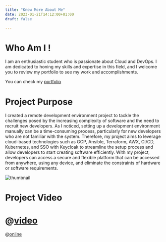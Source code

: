 ```yaml
---
title: "Know More About Me"
date: 2023-01-21T14:12:00+01:00
draft: false

---
```


# Who Am I !

I am an enthusiastic student who is passionate about Cloud and DevOps. I am dedicated to honing my skills and expertise in this field, and I welcome you to review my portfolio to see my work and accomplishments.

You can check my [portfolio](https://chamseddineabd.netlify.com)

# Project Purpose

I created a remote development environment project to tackle the challenges posed by the increasing complexity of software and the need to recruit new developers. As I noticed, setting up a development environment manually can be a time-consuming process, particularly for new developers who are not familiar with the system. Therefore, my project aims to leverage cloud-based technologies such as GCP, Ansible, Terraform, AWX, CI/CD, Kubernetes, and SSO with Keycloak to streamline the setup process and allow developers to start creating software efficiently. With my project, developers can access a secure and flexible platform that can be accessed from anywhere, using any device, and eliminate the constraints of hardware or software requirements.


![thumbnail](/thumbnail.png)
# Project Video
@[video](/remotedevenv.mp4)
=======
@[online](https://user-images.githubusercontent.com/62959061/229339823-0ffe29e0-6d53-4fce-87f3-a9386a8efe40.mp4)

